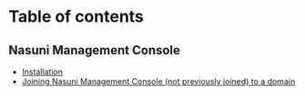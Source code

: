 # Table of contents

## Nasuni Management Console

* [Installation](README.md)
* [Joining Nasuni Management Console (not previously joined) to a domain](nasuni-management-console/joining-nasuni-management-console-not-previously-joined-to-a-domain.md)
